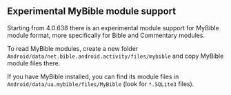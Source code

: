 ## Experimental MyBible module support

Starting from 4.0.638 there is an experimental module support for MyBible module format, more specifically for Bible and Commentary modules.

To read MyBible modules, create a new folder `Android/data/net.bible.android.activity/files/mybible` and copy MyBible module files there. 

If you have MyBible installed, you can find its module files in `Android/data/ua.mybible/files/MyBible` (look for `*.SQLite3` files).